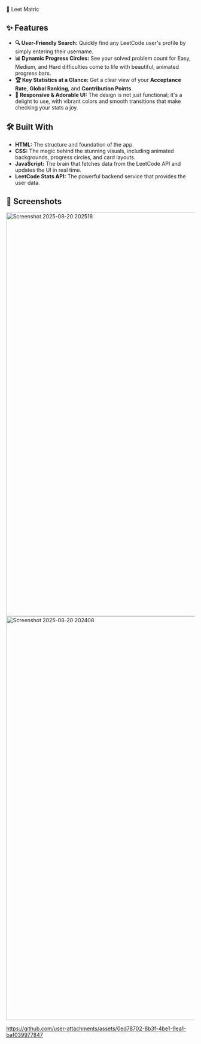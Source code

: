 🚀 Leet Matric

## ✨ Features

  * **🔍 User-Friendly Search:** Quickly find any LeetCode user's profile by simply entering their username.
  * **📊 Dynamic Progress Circles:** See your solved problem count for Easy, Medium, and Hard difficulties come to life with beautiful, animated progress bars.
  * **🏆 Key Statistics at a Glance:** Get a clear view of your **Acceptance Rate**, **Global Ranking**, and **Contribution Points**.
  * **🎨 Responsive & Adorable UI:** The design is not just functional; it's a delight to use, with vibrant colors and smooth transitions that make checking your stats a joy.


## 🛠️ Built With

  * **HTML:** The structure and foundation of the app.
  * **CSS:** The magic behind the stunning visuals, including animated backgrounds, progress circles, and card layouts.
  * **JavaScript:** The brain that fetches data from the LeetCode API and updates the UI in real time.
  * **LeetCode Stats API:** The powerful backend service that provides the user data.

## 📸 Screenshots

<img width="1920" height="1080" alt="Screenshot 2025-08-20 202518" src="https://github.com/user-attachments/assets/9a654a6e-c8fd-4ad9-9e9c-d29565a86c99" />


<img width="1920" height="1080" alt="Screenshot 2025-08-20 202408" src="https://github.com/user-attachments/assets/015a24c7-2ad3-4554-b23b-bfc6610f3be2" />

https://github.com/user-attachments/assets/0ed78702-8b3f-4be1-9ea1-baf039977847



